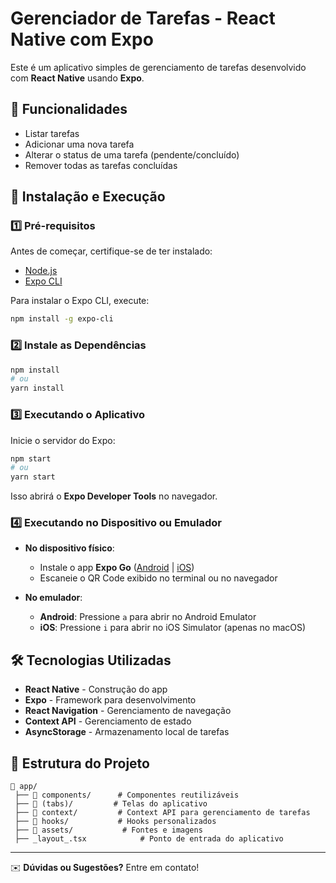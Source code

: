 # Gerenciador de Tarefas - React Native com Expo

Este é um aplicativo simples de gerenciamento de tarefas desenvolvido com **React Native** usando **Expo**.

## 📌 Funcionalidades
- Listar tarefas
- Adicionar uma nova tarefa
- Alterar o status de uma tarefa (pendente/concluído)
- Remover todas as tarefas concluídas

## 🚀 Instalação e Execução

### 1️⃣ **Pré-requisitos**
Antes de começar, certifique-se de ter instalado:
- [Node.js](https://nodejs.org/)
- [Expo CLI](https://docs.expo.dev/get-started/installation/)

Para instalar o Expo CLI, execute:
```sh
npm install -g expo-cli
```

### 2️⃣ **Instale as Dependências**
```sh
npm install
# ou
yarn install
```

### 3️⃣ **Executando o Aplicativo**
Inicie o servidor do Expo:
```sh
npm start
# ou
yarn start
```
Isso abrirá o **Expo Developer Tools** no navegador.

### 4️⃣ **Executando no Dispositivo ou Emulador**
- **No dispositivo físico**:
  - Instale o app **Expo Go** ([Android](https://play.google.com/store/apps/details?id=host.exp.exponent) | [iOS](https://apps.apple.com/app/expo-go/id982107779))
  - Escaneie o QR Code exibido no terminal ou no navegador

- **No emulador**:
  - **Android**: Pressione `a` para abrir no Android Emulator
  - **iOS**: Pressione `i` para abrir no iOS Simulator (apenas no macOS)

## 🛠 Tecnologias Utilizadas
- **React Native** - Construção do app
- **Expo** - Framework para desenvolvimento
- **React Navigation** - Gerenciamento de navegação
- **Context API** - Gerenciamento de estado
- **AsyncStorage** - Armazenamento local de tarefas

## 📂 Estrutura do Projeto
```
📂 app/
 ├── 📂 components/      # Componentes reutilizáveis
 ├── 📂 (tabs)/         # Telas do aplicativo
 ├── 📂 context/         # Context API para gerenciamento de tarefas
 ├── 📂 hooks/           # Hooks personalizados
 ├── 📂 assets/           # Fontes e imagens
 ├── _layout_.tsx            # Ponto de entrada do aplicativo
```

---
✉️ **Dúvidas ou Sugestões?** Entre em contato!

